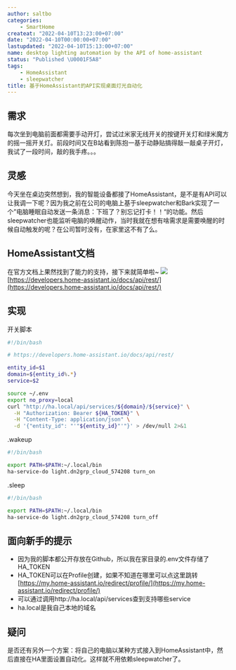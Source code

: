 ```yaml
---
author: saltbo
categories:
    - SmartHome
createat: "2022-04-10T13:23:00+07:00"
date: "2022-04-10T00:00:00+07:00"
lastupdated: "2022-04-10T15:13:00+07:00"
name: desktop lighting automation by the API of home-assistant
status: "Published \U0001F5A8"
tags:
    - HomeAssistant
    - sleepwatcher
title: 基于HomeAssistant的API实现桌面灯光自动化
---
```


## 需求
每次坐到电脑前面都需要手动开灯，尝试过米家无线开关的按键开关灯和绿米魔方的摇一摇开关灯。前段时间又在B站看到陈抱一基于动静贴搞得敲一敲桌子开灯，我试了一段时间，敲的我手疼。。。

## 灵感
今天坐在桌边突然想到，我的智能设备都接了HomeAssistant，是不是有API可以让我调一下呢？因为我之前在公司的电脑上基于sleepwatcher和Bark实现了一个”电脑睡眠自动发送一条消息：下班了？别忘记打卡！！“的功能。然后sleepwatcher也能监听电脑的唤醒动作，当时我就在想有啥需求是需要唤醒的时候自动触发的呢？在公司暂时没有，在家里这不有了么。

## HomeAssistant文档
在官方文档上果然找到了能力的支持，接下来就简单啦~
![](/images/posts/nmg-desktop%20lighting%20automation%20by%20the%20API%20of%20home-assistant/prod-files-secure.s3.us-west-2.amazonaws.com_75e7a9a0-a363-4cb0-b76d-f2a3e503e07f.png)
[https://developers.home-assistant.io/docs/api/rest/](https://developers.home-assistant.io/docs/api/rest/)
## 实现
开关脚本
```bash
#!/bin/bash

# https://developers.home-assistant.io/docs/api/rest/

entity_id=$1
domain=${entity_id%.*}
service=$2

source ~/.env
export no_proxy=local
curl "http://ha.local/api/services/${domain}/${service}" \
  -H "Authorization: Bearer ${HA_TOKEN}" \
  -H "Content-Type: application/json" \
  -d '{"entity_id": "'"${entity_id}"'"}' > /dev/null 2>&1
```
.wakeup
```bash
#!/bin/bash

export PATH=$PATH:~/.local/bin
ha-service-do light.dn2grp_cloud_574208 turn_on
```
.sleep
```bash
#!/bin/bash

export PATH=$PATH:~/.local/bin
ha-service-do light.dn2grp_cloud_574208 turn_off
```

## 面向新手的提示
- 因为我的脚本都公开存放在Github，所以我在家目录的.env文件存储了HA_TOKEN
- HA_TOKEN可以在Profile创建，如果不知道在哪里可以点这里跳转[https://my.home-assistant.io/redirect/profile/](https://my.home-assistant.io/redirect/profile/)
- 可以通过调用http://ha.local/api/services查到支持哪些service
- ha.local是我自己本地的域名

## 疑问
是否还有另外一个方案：将自己的电脑以某种方式接入到HomeAssistant中，然后直接在HA里面设置自动化。这样就不用依赖sleepwatcher了。

